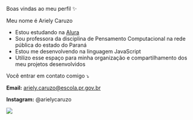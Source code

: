Boas vindas ao meu perfil ✨

Meu nome é Ariely Caruzo

- Estou estudando na [Alura](https://cursos.alura.com.br/)
- Sou professora da disciplina de Pensamento Computacional na rede pública do estado do Paraná
- Estou me desenvolvendo na linguagem JavaScript
- Utilizo esse espaço para minha organização e compartilhamento dos meu projetos desenvolvidos

Você entrar em contato comigo ⤵️

**Email:** ariely.caruzo@escola.pr.gov.br

**Instagram:** @arielycaruzo

![](https://media.tenor.com/LJwIKrSQlbIAAAAi/mochi-mochi-kiss-mochi-mochi-grey-cat-kiss.gif)
